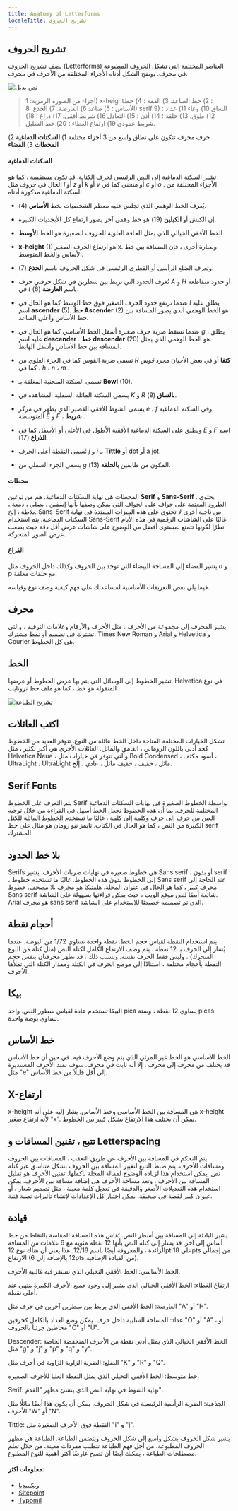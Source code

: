 ```yaml
---
title: Anatomy of Letterforms
localeTitle: تشريح الحروف
---
```

## تشريح الحروف

يصف تشريح الحروف (Letterforms) العناصر المختلفة التي تشكل الحروف المطبوعة في محرف. يوضح الشكل أدناه الأجزاء المختلفة من الأحرف في محرف.

![نص بديل](https://upload.wikimedia.org/wikipedia/commons/a/a3/Typographia.svg)

> أجزاء من الصورة الرمزية: 1) x-height؛ 2) خط الصاعد. 3) القمة ؛ 4) خط الأساس ؛ 5) صاعد 6) العارضة. 7) الجذع. 8) serif 9) الساق 10) وعاء 11) عداد ؛ 12) طوق. 13) حلقة ؛ 14) أذن ؛ 15) التعادل 16) شريط أفقي. 17) ذراع ؛ 18) شريط عمودي 19) ارتفاع الغطاء ؛ 20) خط السليل.

حرف محرف تتكون على نطاق واسع من 3 أجزاء مختلفة 1) **السكتات الدماغية** 2) **المحطات** 3) **الفضاء**

#### السكتات الدماغية

تشير السكتة الدماغية إلى النص الرئيسي لحرف الكتابة. قد تكون مستقيمة ، كما هو الحال في حروف مثل _l_ أو _z_ أو _k_ أو _v_ أو منحني كما في _c_ أو _o_ . الأجزاء المختلفة من السكتة الدماغية مذكورة أدناه

*   يُعرف الخط الوهمي الذي تجلس عليه معظم الشخصيات بخط **الأساس** (4).
    
*   إن الكبش أو **الكبلين** (19) هو خط وهمي آخر يصور ارتفاع كل الأبجديات الكبيرة.
    
*   الخط الأفقي الخيالي الذي يمثل الحافة العلوية للحروف الصغيرة هو الخط **الأوسط** .
    
*   **x-height** (1) هو ارتفاع الحرف الصغير x. وبعبارة أخرى ، فإن المسافة بين خط الأساس والخط المتوسط.
    
*   وتعرف الضلع الرأسي أو القطري الرئيسي في شكل الحروف باسم **الجذع** (7).
    
*   تُعرف الحدود التي تربط بين سطرين في شكل حرفتي حرف _A_ و _H_ أو حدود متقاطعة في _t_ باسم **العارضة** (6).
    
*   عندما ترتفع حدود الحرف الصغير فوق خط الوسط كما هو الحال في _l_ يطلق عليه اسم **ascender** (5). **خط Ascender** (2) هو الخط الوهمي الذي يصور المسافة بين خط الأساس وأعلى الصاعد.
    
*   عندما تسقط ضربة حرف صغيرة أسفل الخط الأساسي كما هو الحال في _g_ ، يطلق عليه اسم **descender** . **خط descender** (20) هو الخط الوهمي الذي يمثل المسافة بين خط الأساس وأسفل الهابط.
    
*   تسمى ضربة القوس كما في الجزء العلوي من _R_ **كتفا** أو في بعض الأحيان مجرد _قوس_ ، كما في _h_ ، _n_ ، _m_ .
    
*   تسمى السكتة المنحنية المغلقة بـ **Bowl** (10).
    
*   يسمى السكتة المائلة السفلية المشاهدة في _K_ و _R_ **بالساق** (9).
    
*   يسمى الشوط الأفقي القصير الذي يظهر في مركز _e_ ، _f_ وفي السكتة الدماغية المتوسطة _E_ و _F_ ، **شريط** .
    
*   ويطلق على السكتة الدماغية الأفقية الأطول في الأعلى أو الأسفل كما في _E_ و _F_ اسم **الذراع** (17).
    
*   تُسمى النقطة أعلى الحرف _j_ و _i_ بـ **Tittle** أو dot أو a jot.
    
*   يسمى الجزء السفلي من _g_ المكون من طابقين **بالحلقة** (13).
    

#### محطات

المحطات هي نهاية السكتات الدماغية. هم من نوعين **Serif** و **Sans-Serif** . يحتوي الطرود المعتمة على حواف على الحواف التي يمكن وصفها بأنها إسفين ، بصلي ، دمعة ، بلاطة ، إلخ. Sans-Serif من ناحية أخرى لا تحتوي على هذه الميزات الممتدة في نهاية السكتات الدماغية. يتم استخدام Sans-Serif غالبًا على الشاشات الرقمية في هذه الأيام نظرًا لكونها تتمتع بمستوى أفضل من الوضوح على شاشات عرض أقل دقة حيث يصعب عرض الصور المتحركة.

#### الفراغ

يشير الفضاء إلى المساحة البيضاء التي توجد بين الحروف وكذلك داخل الحروف مثل _o_ و _p_ مع حلقات مغلقة.

فيما يلي بعض التعريفات الأساسية لمساعدتك على فهم كيفية وصف نوع وقياسه.

## محرف

يشير المحرف إلى مجموعة من الأحرف ، مثل الأحرف والأرقام وعلامات الترقيم ، والتي تشترك في تصميم أو نمط مشترك. Times New Roman و Arial و Helvetica و Courier هي كل الخطوط.

## الخط

تشير الخطوط إلى الوسائل التي يتم بها عرض الخطوط أو عرضها. Helvetica في نوع المنقولة هو خط ، كما هو ملف خط تروتايب.

![تشريح الطباعة](https://designschool.canva.com/wp-content/uploads/sites/2/2015/07/typography-terms-infographic-tb-1324x0.png)

## اكتب العائلات

تشكل الخيارات المختلفة المتاحة داخل الخط عائلة من النوع. تتوفر العديد من الخطوط كحد أدنى باللون الروماني ، الغامق والمائل. العائلات الأخرى هي أكبر بكثير ، مثل Helvetica Neue ، والتي تتوفر في خيارات مثل Bold Condensed ، أسود مكثف ، UltraLight ، UltraLight مائل ، خفيف ، خفيف مائل ، عادي ، إلخ.

## Serif Fonts

يتم التعرف على الخطوط Serif بواسطة الخطوط الصغيرة في نهايات السكتات الدماغية المختلفة للحرف. بما أن هذه الخطوط تجعل الخط أسهل في القراءة من خلال توجيه العين من حرف إلى حرف وكلمة إلى كلمة ، غالبًا ما تستخدم الخطوط المائلة للكتل الكبيرة من النص ، كما هو الحال في الكتاب. تايمز نيو رومان هو مثال على خط serif المشترك.

## بلا خط الحدود

Serifs هي خطوط صغيرة في نهايات ضربات الأحرف. يشير Sans serif ، أو بدون serif ، إلى الخطوط بدون هذه الخطوط. غالبًا ما تستخدم خطوط Sans serif عند الحاجة إلى محرف كبير ، كما هو الحال في عنوان المجلة. هلفتيكا هو محرف بلا مصحف. خطوط Sans serif شائعة أيضًا لنص موقع الويب ، حيث يمكن قراءتها بسهولة على الشاشة. Arial هو محرف sans serif الذي تم تصميمه خصيصًا للاستخدام على الشاشة.

## أحجام نقطة

يتم استخدام النقطة لقياس حجم الخط. نقطة واحدة تساوي 1/72 من البوصة. عندما يُشار إلى الحرف بـ 12 نقطة ، يتم وصف الارتفاع الكامل لكتلة النص (مثل كتلة من النوع المتحرك) ، وليس فقط الحرف نفسه. وبسبب ذلك ، قد تظهر محرفتان بنفس حجم النقطة بأحجام مختلفة ، استنادًا إلى موضع الحرف في الكتلة ومقدار الكتلة التي تملأها الأحرف.

## بيكا

البيكا تستخدم عادة لقياس سطور النص. واحد pica يساوي 12 نقطة ، وستة picas تساوي بوصة واحدة.

## خط الأساس

الخط الأساسي هو الخط غير المرئي الذي يتم وضع الأحرف فيه. في حين أن خط الأساس قد يختلف من محرف إلى محرف ، إلا أنه ثابت في محرف. سوف تمتد الأحرف المستديرة مثل "e" إلى أقل قليلاً من خط الأساس.

## X-ارتفاع

x-height هي المسافة بين الخط الأساسي وخط الأساس. يشار إليه على أنه x-height لأنه ارتفاع صغير "x". يمكن أن يختلف هذا الارتفاع بشكل كبير بين الخطوط.

## تتبع ، تقنين المسافات و Letterspacing

يتم التحكم في المسافة بين الأحرف عن طريق التعقب ، المسافات بين الحروف ومسافات الأحرف. يتم ضبط التتبع لتغيير المسافة بين الحروف بشكل متناسق عبر كتلة نص. يمكن استخدام هذا لزيادة الوضوح لمقالة المجلة بأكملها. تقنين الأحرف هو تقليل المسافة بين الأحرف ، وتعد مساحة الأحرف هي إضافة مسافة بين الأحرف. يمكن استخدام هذه التعديلات الأصغر والدقيقة في تعديل كلمة معينة ، مثل تصميم شعار ، أو عنوان كبير لقصة في صحيفة. يمكن اختبار كل الإعدادات لإنشاء تأثيرات نصية فنية.

## قيادة

يشير البادئة إلى المسافة بين أسطر النص. تُقاس هذه المسافة المقاسة بالنقاط من خط أساس إلى آخر. قد يشار إلى كتلة النص بأنها 12 نقطة مئوية مع 6 علامات من المسافة الزائدة ، والمعروفة أيضًا باسم 12/18. هذا يعني أن هناك نوع 12pt على 18pts من إجمالي الارتفاع (12 بالإضافة إلى 6pts من القيادة الإضافية).

الخط الأساسي: الخط الأفقي التخيلي الذي تستقر فيه غالبية الأحرف.

ارتفاع الغطاء: الخط الأفقي الخيالي الذي يشير إلى وجود جميع الأحرف الكبيرة ينتهي عند أعلى نقطة.

العارضة: الخط الأفقي الذي يربط بين سطرين آخرين في حرف مثل "A" أو "H".

عداد: المساحة السلبية داخل حرف. يمكن وضع العداد بالكامل كحرفين "O" أو "A" ، أو محاطين جزئياً بالحروف "C" أو "U".

Descender: الخط الأفقي الخيالي الذي يمثل أدنى نقطة من الأحرف المنخفضة الخاصة مثل "g" و "j" و "p" و "q" و "y".

الضلع: الضربة الزاوية الزاوية في أحرف مثل "K" و "R" و "Q".

خط متوسط: الخط الأفقي التخيلي الذي يمثل النقطة العليا للأحرف الصغيرة.

Serif: نهاية الشوط في نهاية النص الذي ينشئ مظهر "القدم".

الجذعية: الضربة الرأسية الرئيسية في شكل الحروف. يمكن أن يكون هذا أيضًا مائلًا مثل الأحرف "W" أو "N".

Tittle: النقطة فوق الأحرف الصغيرة مثل "i" و "j".

يشير شكل الحروف بشكل واسع إلى شكل الحروف ويتضمن الطباعة. الطباعة هي مظهر الحروف المطبوعة. من أجل فهم الطباعة تتطلب مفردات معينة. من خلال تعلم مصطلحات الطباعة ، يمكنك أيضًا أن تصبح عارضًا أكثر أهمية للنوع المطبوع.

#### معلومات اكثر:

*   [ويكيبيديا](https://en.wikipedia.org/wiki/Typeface_anatomy)
*   [Sitepoint](https://www.sitepoint.com/the-anatomy-of-a-letterform/)
*   [Typomil](http://typomil.com/anatomy/index.html)
